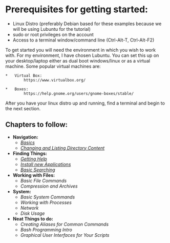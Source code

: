 # Prerequisites for getting started:

* Linux Distro (preferably  Debian based for these examples because we will be using Lubuntu for the tutorial)
* sudo or root privileges on the account
* Access to a terminal window/command line (Ctrl-Alt-T, Ctrl-Alt-F2)

To get started you will need the environment in which you wish to work with.  For my environment, I have chosen Lubuntu.  You can set this up on your desktop/laptop either as dual boot windows/linux or as a virtual machine. Some popular virtual machines are: 

    *   Virtual Box: 
            https://www.virtualbox.org/
    
    *   Boxes: 
            https://help.gnome.org/users/gnome-boxes/stable/

After you have your linux distro up and running, find a terminal and begin to the next section. 

## Chapters to follow:

* **Navigation:** 
  * [_Basics_](./1.Navigation/a.Basics.md)
  * [_Changing and Listing Directory Content_](./1.Navigation/b.Changing_and_Listing_Directory_Content.md)
* **Finding Things:**
  * [_Getting Help_](./2.Finding_Things/a.Getting_Help.md)
  * [_Install new Applications_](./2.Finding_Things/b.Install_New_Applications.md)
  * [_Basic Searching_](./2.Finding_Things/c.Basic_Searching.md)
* **Working with Files:**
  * _Basic File Commands_
  * _Compression and Archives_
* **System:**
  * _Basic System Commands_
  * _Working with Processes_
  * _Network_
  * _Disk Usage_
* **Neat Things to do:**
  * _Creating Aliases for Common Commands_
  * _Bash Programming Intro_
  * _Graphical User Interfaces for Your Scripts_

